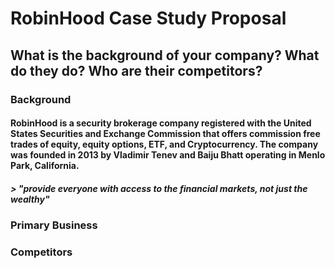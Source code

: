 # RobinHood Case Study Proposal

## What is the background of your company? What do they do? Who are their competitors?

### Background
#### RobinHood is a security brokerage company registered with the United States Securities and Exchange Commission that offers commission free trades of equity, equity options, ETF, and Cryptocurrency. The company was founded in 2013 by Vladimir Tenev and Baiju Bhatt operating in Menlo Park, California.

#### *> "provide everyone with access to the financial markets, not just the wealthy"*


### Primary Business

### Competitors
